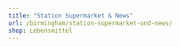 ```yaml
---
title: "Station Supermarket & News"
url: /birmingham/station-supermarket-und-news/
shop: Lebensmittel
---
```

